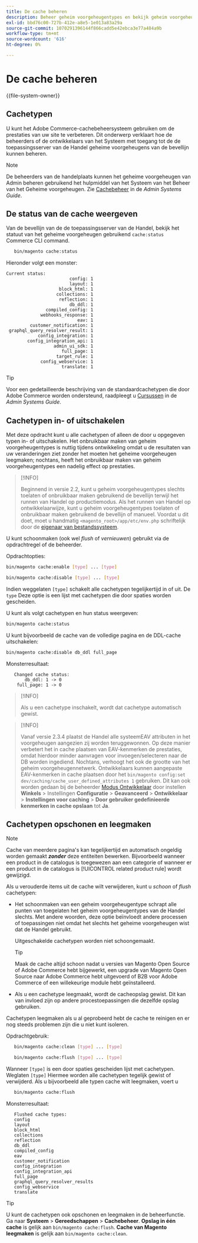 ```yaml
---
title: De cache beheren
description: Beheer geheim voorgeheugentypes en bekijk geheim voorgeheugenstatus van de bevellijn gebruikend Commerce CLI
exl-id: bbd76c00-727b-412e-a8e5-1e013a83a29a
source-git-commit: 1070291396144f866cadd5e42ebca3e77a484a9b
workflow-type: tm+mt
source-wordcount: '616'
ht-degree: 0%

---
```


# De cache beheren

{{file-system-owner}}

## Cachetypen

U kunt het Adobe Commerce-cachebeheersysteem gebruiken om de prestaties van uw site te verbeteren. Dit onderwerp verklaart hoe de beheerders of de ontwikkelaars van het Systeem met toegang tot de de toepassingsserver van de Handel geheime voorgeheugens van de bevellijn kunnen beheren.

>[!NOTE]
>
>
>De beheerders van de handelplaats kunnen het geheime voorgeheugen van Admin beheren gebruikend het hulpmiddel van het Systeem van het Beheer van het Geheime voorgeheugen. Zie [Cachebeheer](https://experienceleague.adobe.com/en/docs/commerce-admin/systems/tools/cache-management) in de _Admin Systems Guide_.


## De status van de cache weergeven

Van de bevellijn van de de toepassingsserver van de Handel, bekijk het statuut van het geheime voorgeheugen gebruikend `cache:status` Commerce CLI command.

```bash
   bin/magento cache:status
```

<!-- where `--bootstrap=` is a URL-encoded associative array of Commerce [application bootstrap parameters](../bootstrap/set-parameters.md) and values. -->

Hieronder volgt een monster:

```terminal
Current status:
                        config: 1
                        layout: 1
                    block_html: 1
                   collections: 1
                    reflection: 1
                        db_ddl: 1
               compiled_config: 1
             webhooks_response: 1
                           eav: 1
         customer_notification: 1
 graphql_query_resolver_result: 1
            config_integration: 1
        config_integration_api: 1
                  admin_ui_sdk: 1
                     full_page: 1
                   target_rule: 1
             config_webservice: 1
                     translate: 1
```

>[!TIP]
>
>Voor een gedetailleerde beschrijving van de standaardcachetypen die door Adobe Commerce worden ondersteund, raadpleegt u [Cursussen](https://experienceleague.adobe.com/en/docs/commerce-admin/systems/tools/cache-management#caches) in de _Admin Systems Guide_.


## Cachetypen in- of uitschakelen

Met deze opdracht kunt u alle cachetypen of alleen de door u opgegeven typen in- of uitschakelen. Het onbruikbaar maken van geheim voorgeheugentypes is nuttig tijdens ontwikkeling omdat u de resultaten van uw veranderingen ziet zonder het moeten het geheime voorgeheugen leegmaken; nochtans, heeft het onbruikbaar maken van geheim voorgeheugentypes een nadelig effect op prestaties.

>[!INFO]
>
>Beginnend in versie 2.2, kunt u geheim voorgeheugentypes slechts toelaten of onbruikbaar maken gebruikend de bevellijn terwijl het runnen van Handel op productiemodus. Als het runnen van Handel op ontwikkelaarwijze, kunt u geheim voorgeheugentypes toelaten of onbruikbaar maken gebruikend de bevellijn of manueel. Voordat u dit doet, moet u handmatig `<magento_root>/app/etc/env.php` schriftelijk door de [eigenaar van bestandssysteem](../../installation/prerequisites/file-system/overview.md).

U kunt schoonmaken (ook wel _flush_ of _vernieuwen_) gebruikt via de opdrachtregel of de beheerder.

Opdrachtopties:

```bash
bin/magento cache:enable [type] ... [type]
```

```bash
bin/magento cache:disable [type] ... [type]
```

Indien weggelaten `[type]` schakelt alle cachetypen tegelijkertijd in of uit. De `type` Deze optie is een lijst met cachetypen die door spaties worden gescheiden.

<!-- `--bootstrap=` is a URL-encoded associative array of Commerce [application bootstrap parameters](../bootstrap/set-parameters.md#bootstrap-parameters) and values. -->

U kunt als volgt cachetypen en hun status weergeven:

```bash
bin/magento cache:status
```

U kunt bijvoorbeeld de cache van de volledige pagina en de DDL-cache uitschakelen:

```bash
bin/magento cache:disable db_ddl full_page
```

Monsterresultaat:

```terminal
   Changed cache status:
       db_ddl: 1 -> 0
    full_page: 1 -> 0
```

>[!INFO]
>
>Als u een cachetype inschakelt, wordt dat cachetype automatisch gewist.

>[!INFO]
>
>Vanaf versie 2.3.4 plaatst de Handel alle systeemEAV attributen in het voorgeheugen aangezien zij worden teruggewonnen. Op deze manier verbetert het in cache plaatsen van EAV-kenmerken de prestaties, omdat hierdoor minder aanvragen voor invoegen/selecteren naar de DB worden ingediend. Nochtans, verhoogt het ook de grootte van het geheim voorgeheugennetwerk. Ontwikkelaars kunnen aangepaste EAV-kenmerken in cache plaatsen door het `bin/magento config:set dev/caching/cache_user_defined_attributes 1` gebruiken. Dit kan ook worden gedaan bij de beheerder [Modus Ontwikkelaar](../bootstrap/application-modes.md) door instellen **Winkels** > Instellingen **Configuratie** > **Geavanceerd** > **Ontwikkelaar** > **Instellingen voor caching** > **Door gebruiker gedefinieerde kenmerken in cache opslaan** tot **Ja**.

## Cachetypen opschonen en leegmaken

>[!NOTE]
>
>Cache van meerdere pagina&#39;s kan tegelijkertijd en automatisch ongeldig worden gemaakt **_zonder_** deze entiteiten bewerken. Bijvoorbeeld wanneer een product in de catalogus is toegewezen aan een categorie of wanneer er een product in de catalogus is [!UICONTROL related product rule] wordt gewijzigd.

Als u verouderde items uit de cache wilt verwijderen, kunt u _schoon_ of _flush_ cachetypen:

- Het schoonmaken van een geheim voorgeheugentype schrapt alle punten van toegelaten het geheim voorgeheugentypes van de Handel slechts. Met andere woorden, deze optie beïnvloedt andere processen of toepassingen niet omdat het slechts het geheime voorgeheugen wist dat de Handel gebruikt.

  Uitgeschakelde cachetypen worden niet schoongemaakt.

  >[!TIP]
  >
  >Maak de cache altijd schoon nadat u versies van Magento Open Source of Adobe Commerce hebt bijgewerkt, een upgrade van Magento Open Source naar Adobe Commerce hebt uitgevoerd of B2B voor Adobe Commerce of een willekeurige module hebt geïnstalleerd.

- Als u een cachetype leegmaakt, wordt de cacheopslag gewist. Dit kan van invloed zijn op andere procestoepassingen die dezelfde opslag gebruiken.

Cachetypen leegmaken als u al geprobeerd hebt de cache te reinigen en er nog steeds problemen zijn die u niet kunt isoleren.

Opdrachtgebruik:

```bash
   bin/magento cache:clean [type] ... [type]
```

```bash
   bin/magento cache:flush [type] ... [type]
```

Wanneer `[type]` is een door spaties gescheiden lijst met cachetypen. Weglaten `[type]` Hiermee worden alle cachetypen tegelijk gewist of verwijderd. Als u bijvoorbeeld alle typen cache wilt leegmaken, voert u

```bash
   bin/magento cache:flush
```

Monsterresultaat:

```terminal
   Flushed cache types:
   config
   layout
   block_html
   collections
   reflection
   db_ddl
   compiled_config
   eav
   customer_notification
   config_integration
   config_integration_api
   full_page
   graphql_query_resolver_results
   config_webservice
   translate
```

>[!TIP]
>
>U kunt de cachetypen ook opschonen en leegmaken in de beheerfunctie. Ga naar **Systeem** > **Gereedschappen** > **Cachebeheer**. **Opslag in één cache** is gelijk aan `bin/magento cache:flush`. **Cache van Magento leegmaken** is gelijk aan `bin/magento cache:clean`.
